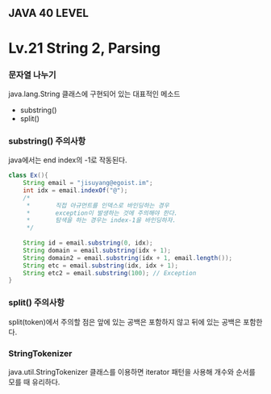 ## JAVA 40 LEVEL
# Lv.21 String 2, Parsing

### 문자열 나누기
java.lang.String 클래스에 구현되어 있는 대표적인 메소드
- substring()
- split()

### substring() 주의사항
java에서는 end index의 -1로 작동된다.
```java
class Ex(){
    String email = "jisuyang@egoist.im";
    int idx = email.indexOf("@");
    /*
     *       직접 아규먼트를 인덱스로 바인딩하는 경우
     *       exception이 발생하는 것에 주의해야 한다.
     *       탐색을 하는 경우는 index-1을 바인딩하자.
     */
    
    String id = email.substring(0, idx);
    String domain = email.substring(idx + 1);
    String domain2 = email.substring(idx + 1, email.length());
    String etc = email.substring(idx, idx + 1);
    String etc2 = email.substring(100); // Exception
}

```

### split() 주의사항
split(token)에서 주의할 점은 앞에 있는 공백은 포함하지 않고 뒤에 있는 공백은 포함한다.

### StringTokenizer
java.util.StringTokenizer 클래스를 이용하면 iterator 패턴을 사용해 개수와 순서를 모를 때 유리하다.